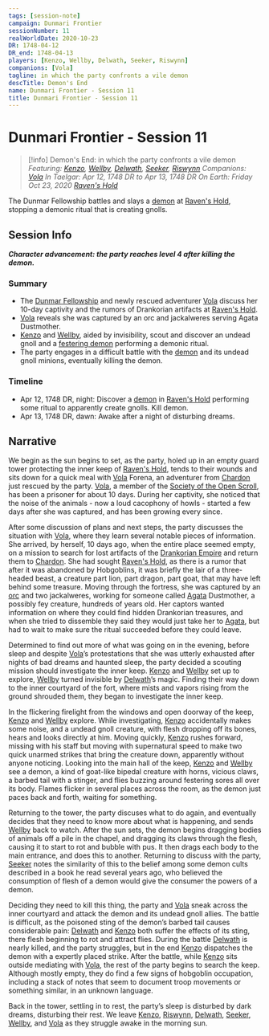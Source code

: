 ```yaml
---
tags: [session-note]
campaign: Dunmari Frontier
sessionNumber: 11
realWorldDate: 2020-10-23
DR: 1748-04-12
DR_end: 1748-04-13
players: [Kenzo, Wellby, Delwath, Seeker, Riswynn]
companions: [Vola]
tagline: in which the party confronts a vile demon
descTitle: Demon's End
name: Dunmari Frontier - Session 11
title: Dunmari Frontier - Session 11
---
```

# Dunmari Frontier - Session 11

>[!info] Demon's End: in which the party confronts a vile demon
> *Featuring: [Kenzo](<../../../people/pcs/dunmar-fellowship/kenzo.md>), [Wellby](<../../../people/pcs/dunmar-fellowship/wellby.md>), [Delwath](<../../../people/pcs/dunmar-fellowship/delwath.md>), [Seeker](<../../../people/pcs/dunmar-fellowship/seeker.md>), [Riswynn](<../../../people/pcs/dunmar-fellowship/riswynn.md>)*
> *Companions: [Vola](<../../../people/chardonians/vola.md>)*
> *In Taelgar: Apr 12, 1748 DR to Apr 13, 1748 DR*
> *On Earth: Friday Oct 23, 2020*
> *[Raven's Hold](<../../../gazetteer/greater-dunmar/dunmari-basin/raven-s-hold.md>)*

The Dunmar Fellowship battles and slays a [demon](<../../../people/other-nonhumans/oduk.md>) at [Raven's Hold](<../../../gazetteer/greater-dunmar/dunmari-basin/raven-s-hold.md>), stopping a demonic ritual that is creating gnolls.
## Session Info

***Character advancement: the party reaches level 4 after killing the demon.***
### Summary
- The [Dunmar Fellowship](<../../../people/pcs/dunmar-fellowship/dunmar-fellowship.md>) and newly rescued adventurer [Vola](<../../../people/chardonians/vola.md>) discuss her 10-day captivity and the rumors of Drankorian artifacts at [Raven's Hold](<../../../gazetteer/greater-dunmar/dunmari-basin/raven-s-hold.md>).
- [Vola](<../../../people/chardonians/vola.md>) reveals she was captured by an orc and jackalweres serving Agata Dustmother.
- [Kenzo](<../../../people/pcs/dunmar-fellowship/kenzo.md>) and [Wellby](<../../../people/pcs/dunmar-fellowship/wellby.md>), aided by invisibility, scout and discover an undead gnoll and a [festering demon](<../../../people/other-nonhumans/oduk.md>) performing a demonic ritual.
- The party engages in a difficult battle with the [demon](<../../../people/other-nonhumans/oduk.md>) and its undead gnoll minions, eventually killing the demon.

### Timeline
- Apr 12, 1748 DR, night: Discover a [demon](<../../../people/other-nonhumans/oduk.md>)  in [Raven's Hold](<../../../gazetteer/greater-dunmar/dunmari-basin/raven-s-hold.md>) performing some ritual to apparently create gnolls. Kill demon.
- Apr 13, 1748 DR, dawn: Awake after a night of disturbing dreams.

## Narrative
We begin as the sun begins to set, as the party, holed up in an empty guard tower protecting the inner keep of [Raven's Hold](<../../../gazetteer/greater-dunmar/dunmari-basin/raven-s-hold.md>), tends to their wounds and sits down for a quick meal with [Vola](<../../../people/chardonians/vola.md>) Forena, an adventurer from [Chardon](<../../../gazetteer/west-coast/chardonian-empire/chardon/chardon.md>) just rescued by the party. [Vola](<../../../people/chardonians/vola.md>), a member of the [Society of the Open Scroll](<../../../groups/chardonian-organizations/society-of-the-open-scroll.md>), has been a prisoner for about 10 days. During her captivity, she noticed that the noise of the animals - now a loud cacophony of howls - started a few days after she was captured, and has been growing every since. 

After some discussion of plans and next steps, the party discusses the situation with [Vola](<../../../people/chardonians/vola.md>), where they learn several notable pieces of information. She arrived, by herself, 10 days ago, when the entire place seemed empty, on a mission to search for lost artifacts of the [Drankorian Empire](<../../../history/drankorian-era/drankorian-empire.md>) and return them to [Chardon](<../../../gazetteer/west-coast/chardonian-empire/chardon/chardon.md>). She had sought [Raven's Hold](<../../../gazetteer/greater-dunmar/dunmari-basin/raven-s-hold.md>), as there is a rumor that after it was abandoned by Hobgoblins, it was briefly the lair of a three-headed beast, a creature part lion, part dragon, part goat, that may have left behind some treasure. Moving through the fortress, she was captured by an [orc](<../../../species/children-of-the-embodied-gods/orcs/orcs.md>) and two jackalweres, working for someone called [Agata](<../../../people/fey/agata.md>) Dustmother, a possibly fey creature, hundreds of years old. Her captors wanted information on where they could find hidden Drankorian treasures, and when she tried to dissemble they said they would just take her to [Agata](<../../../people/fey/agata.md>), but had to wait to make sure the ritual succeeded before they could leave. 

Determined to find out more of what was going on in the evening, before sleep and despite [Vola](<../../../people/chardonians/vola.md>)’s protestations that she was utterly exhausted after nights of bad dreams and haunted sleep, the party decided a scouting mission should investigate the inner keep. [Kenzo](<../../../people/pcs/dunmar-fellowship/kenzo.md>) and [Wellby](<../../../people/pcs/dunmar-fellowship/wellby.md>) set up to explore, [Wellby](<../../../people/pcs/dunmar-fellowship/wellby.md>) turned invisible by [Delwath](<../../../people/pcs/dunmar-fellowship/delwath.md>)’s magic. Finding their way down to the inner courtyard of the fort, where mists and vapors rising from the ground shrouded them, they began to investigate the inner keep.

In the flickering firelight from the windows and open doorway of the keep, [Kenzo](<../../../people/pcs/dunmar-fellowship/kenzo.md>) and [Wellby](<../../../people/pcs/dunmar-fellowship/wellby.md>) explore. While investigating, [Kenzo](<../../../people/pcs/dunmar-fellowship/kenzo.md>) accidentally makes some noise, and a undead gnoll creature, with flesh dropping off its bones, hears and looks directly at him. Moving quickly, [Kenzo](<../../../people/pcs/dunmar-fellowship/kenzo.md>) rushes forward, missing with his staff but moving with supernatural speed to make two quick unarmed strikes that bring the creature down, apparently without anyone noticing. Looking into the main hall of the keep, [Kenzo](<../../../people/pcs/dunmar-fellowship/kenzo.md>) and [Wellby](<../../../people/pcs/dunmar-fellowship/wellby.md>) see a demon, a kind of goat-like bipedal creature with horns, vicious claws, a barbed tail with a stinger, and flies buzzing around festering sores all over its body. Flames flicker in several places across the room, as the demon just paces back and forth, waiting for something. 

Returning to the tower, the party discuses what to do again, and eventually decides that they need to know more about what is happening, and sends [Wellby](<../../../people/pcs/dunmar-fellowship/wellby.md>) back to watch. After the sun sets, the demon begins dragging bodies of animals off a pile in the chapel, and dragging its claws through the flesh, causing it to start to rot and bubble with pus. It then drags each body to the main entrance, and does this to another. Returning to discuss with the party, [Seeker](<../../../people/pcs/dunmar-fellowship/seeker.md>) notes the similarity of this to the belief among some demon cults described in a book he read several years ago, who believed the consumption of flesh of a demon would give the consumer the powers of a demon. 

Deciding they need to kill this thing, the party and [Vola](<../../../people/chardonians/vola.md>) sneak across the inner courtyard and attack the demon and its undead gnoll allies. The battle is difficult, as the poisoned sting of the demon’s barbed tail causes considerable pain: [Delwath](<../../../people/pcs/dunmar-fellowship/delwath.md>) and [Kenzo](<../../../people/pcs/dunmar-fellowship/kenzo.md>) both suffer the effects of its sting, there flesh beginning to rot and attract flies. During the battle [Delwath](<../../../people/pcs/dunmar-fellowship/delwath.md>) is nearly killed, and the party struggles, but in the end [Kenzo](<../../../people/pcs/dunmar-fellowship/kenzo.md>) dispatches the demon with a expertly placed strike. After the battle, while [Kenzo](<../../../people/pcs/dunmar-fellowship/kenzo.md>) sits outside mediating with [Vola](<../../../people/chardonians/vola.md>), the rest of the party begins to search the keep. Although mostly empty, they do find a few signs of hobgoblin occupation, including a stack of notes that seem to document troop movements or something similar, in an unknown language. 

Back in the tower, settling in to rest, the party’s sleep is disturbed by dark dreams, disturbing their rest. We leave [Kenzo](<../../../people/pcs/dunmar-fellowship/kenzo.md>), [Riswynn](<../../../people/pcs/dunmar-fellowship/riswynn.md>), [Delwath](<../../../people/pcs/dunmar-fellowship/delwath.md>), [Seeker](<../../../people/pcs/dunmar-fellowship/seeker.md>), [Wellby](<../../../people/pcs/dunmar-fellowship/wellby.md>), and [Vola](<../../../people/chardonians/vola.md>) as they struggle awake in the morning sun.
